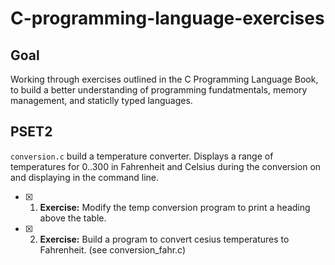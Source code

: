 # C-programming-language-exercises

## Goal

Working through exercises outlined in the C Programming Language Book, to
build a better understanding of programming fundatmentals,  memory 
management, and staticlly typed languages.

## PSET2

`conversion.c` build a temperature converter. Displays a range of temperatures
for 0..300 in Fahrenheit and Celsius during the conversion on and displaying in
  the command line.

- [X] 1. **Exercise:** Modify the temp conversion program to print a heading above the table.
- [X] 2. **Exercise:** Build a program to convert cesius temperatures to Fahrenheit. (see conversion\_fahr.c)
